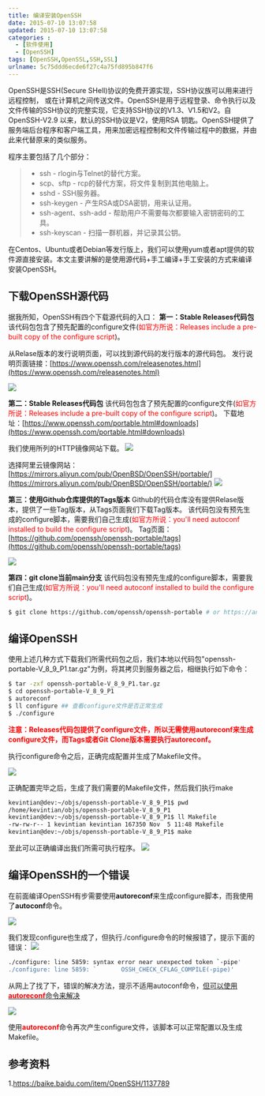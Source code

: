 ```yaml
---
title: 编译安装OpenSSH
date: 2015-07-10 13:07:58
updated: 2015-07-10 13:07:58
categories : 
  - [软件使用]
  - [OpenSSH]
tags: [OpenSSH,OpenSSL,SSH,SSL]
urlname: 5c75ddd6ecde6f27c4a75fd895b847f6
---
```

OpenSSH是SSH(Secure SHell)协议的免费开源实现，SSH协议族可以用来进行远程控制， 或在计算机之间传送文件。OpenSSH是用于远程登录、命令执行以及文件传输的SSH协议的完整实现，它支持SSH协议的V1.3、V1.5和V2。自OpenSSH-V2.9 以来，默认的SSH协议是V2，使用RSA 钥匙。OpenSSH提供了服务端后台程序和客户端工具，用来加密远程控制和文件传输过程中的数据，并由此来代替原来的类似服务。

程序主要包括了几个部分：
> * ssh - rlogin与Telnet的替代方案。
> * scp、sftp - rcp的替代方案，将文件复制到其他电脑上。
> * sshd - SSH服务器。
> * ssh-keygen - 产生RSA或DSA密钥，用来认证用。
> * ssh-agent、ssh-add - 帮助用户不需要每次都要输入密钥密码的工具。
> * ssh-keyscan - 扫描一群机器，并记录其公钥。

在Centos、Ubuntu或者Debian等发行版上，我们可以使用yum或者apt提供的软件源直接安装。本文主要讲解的是使用源代码+手工编译+手工安装的方式来编译安装OpenSSH。

<!--more-->

## 下载OpenSSH源代码
据我所知，OpenSSH有四个下载源代码的入口：
**第一：Stable Releases代码包**
该代码包包含了预先配置的configure文件(<font color="#FF0000">如官方所说：Releases include a pre-built copy of the configure script</font>)。

从Relase版本的发行说明页面，可以找到源代码的发行版本的源代码包。
发行说明页面链接：[https://www.openssh.com/releasenotes.html](https://www.openssh.com/releasenotes.html)

![](/images/5c75ddd6ecde6f27c4a75fd895b847f6/7.png)

**第二：Stable Releases代码包**
该代码包包含了预先配置的configure文件(<font color="#FF0000">如官方所说：Releases include a pre-built copy of the configure script</font>)。
下载地址：[https://www.openssh.com/portable.html#downloads](https://www.openssh.com/portable.html#downloads)

我们使用所列的HTTP镜像网站下载。
![](/images/5c75ddd6ecde6f27c4a75fd895b847f6/5.png)

<p />

选择阿里云镜像网站：[https://mirrors.aliyun.com/pub/OpenBSD/OpenSSH/portable/](https://mirrors.aliyun.com/pub/OpenBSD/OpenSSH/portable/)
![](/images/5c75ddd6ecde6f27c4a75fd895b847f6/6.png)

**第三：使用Github仓库提供的Tags版本**
Github的代码仓库没有提供Relase版本，提供了一些Tag版本，从Tags页面我们下载Tag版本。
该代码包没有预先生成的configure脚本，需要我们自己生成(<font color="#FF0000">如官方所说：you'll need autoconf installed to build the configure script</font>)。
Tag页面：[https://github.com/openssh/openssh-portable/tags](https://github.com/openssh/openssh-portable/tags)

![](/images/5c75ddd6ecde6f27c4a75fd895b847f6/8.png)

**第四：git clone当前main分支**
该代码包没有预先生成的configure脚本，需要我们自己生成(<font color="#FF0000">如官方所说：you'll need autoconf installed to build the configure script</font>)。
``` bash
$ git clone https://github.com/openssh/openssh-portable # or https://anongit.mindrot.org/openssh.git
```

## 编译OpenSSH
使用上述几种方式下载我们所需代码包之后，我们本地以代码包"openssh-portable-V_8_9_P1.tar.gz"为例，将其拷贝到服务器之后，相继执行如下命令：

``` bash
$ tar -zxf openssh-portable-V_8_9_P1.tar.gz
$ cd openssh-portable-V_8_9_P1
$ autoreconf
$ ll configure ## 查看configure文件是否正常生成
$ ./configure
```
<font color="#FF0000">**注意：Releases代码包提供了configure文件，所以无需使用autoreconf来生成configure文件，而Tags或者Git Clone版本需要执行autoreconf。**</font>

执行configure命令之后，正确完成配置并生成了Makefile文件。

<p/>

![](/images/5c75ddd6ecde6f27c4a75fd895b847f6/4.png)

正确配置完毕之后，生成了我们需要的Makefile文件，然后我们执行make

``` bash
kevintian@dev:~/objs/openssh-portable-V_8_9_P1$ pwd
/home/kevintian/objs/openssh-portable-V_8_9_P1
kevintian@dev:~/objs/openssh-portable-V_8_9_P1$ ll Makefile
-rw-rw-r-- 1 kevintian kevintian 167350 Nov  5 11:48 Makefile
kevintian@dev:~/objs/openssh-portable-V_8_9_P1$ make
```
至此可以正确编译出我们所需可执行程序。
![](/images/5c75ddd6ecde6f27c4a75fd895b847f6/9.png)

## 编译OpenSSH的一个错误
在前面编译OpenSSH有步需要使用**autoreconf**来生成configure脚本，而我使用了**autoconf**命令。

<p />

![](/images/5c75ddd6ecde6f27c4a75fd895b847f6/1.png)

我们发现configure也生成了，但执行./configure命令的时候报错了，提示下面的错误：
![](/images/5c75ddd6ecde6f27c4a75fd895b847f6/2.png)
``` bash
./configure: line 5859: syntax error near unexpected token `-pipe'
./configure: line 5859: `       OSSH_CHECK_CFLAG_COMPILE(-pipe)'
```
 
从网上了找了下，错误的解决方法，提示不适用autoconf命令，[但可以使用<font color="#FF0000">**autoreconf**</font>命令来解决](http://lists.mindrot.org/pipermail/openssh-bugs/2016-May/016330.html) 

![](/images/5c75ddd6ecde6f27c4a75fd895b847f6/3.png)

使用<font color="#FF0000">**autoreconf**</font>命令再次产生configure文件，该脚本可以正常配置以及生成Makefile。

## 参考资料
1.https://baike.baidu.com/item/OpenSSH/1137789
